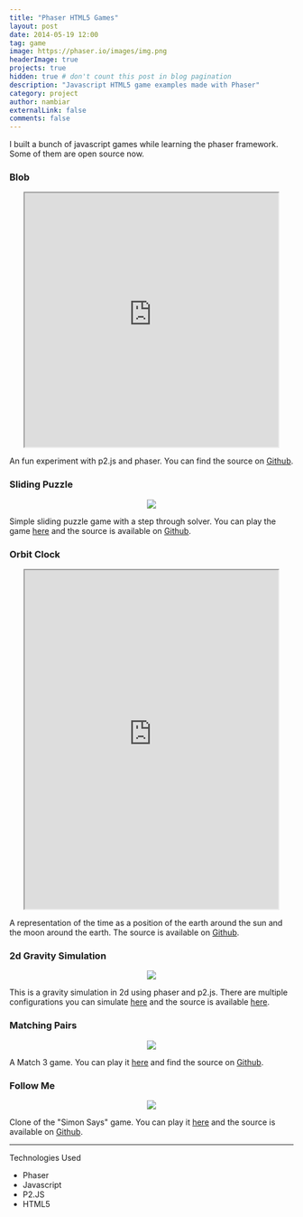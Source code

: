 ```yaml
---
title: "Phaser HTML5 Games"
layout: post
date: 2014-05-19 12:00
tag: game
image: https://phaser.io/images/img.png
headerImage: true
projects: true
hidden: true # don't count this post in blog pagination
description: "Javascript HTML5 game examples made with Phaser"
category: project
author: nambiar
externalLink: false
comments: false
---
```


I built a bunch of javascript games while learning the phaser framework. Some of them are open source now.

### Blob

<center><iframe height="450" width="450" src="https://www.sandeepnambiar.com/Blob/"></iframe></center>

An fun experiment with p2.js and phaser. You can find the source on [Github](https://github.com/gamedolphin/Blob).

### Sliding Puzzle

<center><img src="/assets/images/sliding_puzzle.png"/></center>

Simple sliding puzzle game with a step through solver. You can play the game [here](https://www.sandeepnambiar.com/sliding_puzzle/) and the source is available on [Github](https://github.com/gamedolphin/sliding_puzzle).

### Orbit Clock

<center><iframe height="600" width="450" src="https://www.sandeepnambiar.com/Orbit-Clock/"></iframe></center>

A representation of the time as a position of the earth around the sun and the moon around the earth. The source is available on [Github](https://github.com/gamedolphin/Orbit-Clock).

### 2d Gravity Simulation

<center><img src="/assets/images/grav_sim.png"/></center>

This is a gravity simulation in 2d using phaser and p2.js. There are multiple configurations you can simulate [here](https://www.sandeepnambiar.com/2d-gravitational-simulation/) and the source is available [here](https://github.com/gamedolphin/2d-gravitational-simulation).

### Matching Pairs

<center><img src="/assets/images/matching_pairs.png"/></center>

A Match 3 game. You can play it [here](https://www.sandeepnambiar.com/matching-pairs/) and find the source on [Github](https://github.com/gamedolphin/matching-pairs).

### Follow Me

<center><img src="/assets/images/follow_me.png"/></center>

Clone of the "Simon Says" game. You can play it [here](https://www.sandeepnambiar.com/follow_me_javascript_simon_clone/) and the source is available on [Github](https://github.com/gamedolphin/follow_me_javascript_simon_clone).

---

Technologies Used

- Phaser
- Javascript
- P2.JS
- HTML5
